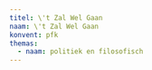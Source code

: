 ```yaml
---
titel: \'t Zal Wel Gaan
naam: \'t Zal Wel Gaan
konvent: pfk
themas:
  - naam: politiek en filosofisch
---
```

